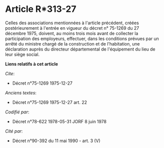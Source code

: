 # Article R*313-27

Celles des associations mentionnées à l'article précédent, créées postérieurement à l'entrée en vigueur du décret n° 75-1269
du 27 décembre 1975, doivent, au moins trois mois avant de collecter la participation des employeurs, effectuer, dans les
conditions prévues par un arrêté du ministre chargé de la construction et de l'habitation, une déclaration auprès du
directeur départemental de l'équipement du lieu de leur siège social.

**Liens relatifs à cet article**

_Cite_:

  - Décret n°75-1269 1975-12-27

_Anciens textes_:

  - Décret n°75-1269 1975-12-27 art. 22

_Codifié par_:

  - Décret n°78-622 1978-05-31 JORF 8 juin 1978

_Cité par_:

  - Décret n°90-392 du 11 mai 1990 - art. 3 (V)
